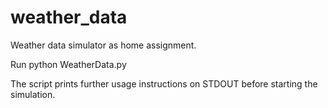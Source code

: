 # weather_data
Weather data simulator as home assignment.

Run python WeatherData.py

The script prints further usage instructions on STDOUT before starting the simulation.
